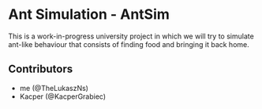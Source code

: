 # Ant Simulation - AntSim

This is a work-in-progress university project in which we will try to simulate ant-like behaviour that consists of finding food and bringing it back home.

## Contributors

- me (@TheLukaszNs)
- Kacper (@KacperGrabiec)
